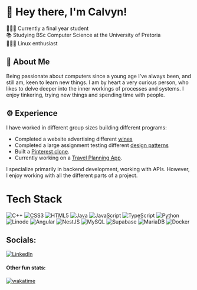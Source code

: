 # 🐧 Hey there, I'm Calvyn!
👨🏻‍🎓 Currently a final year student <br> 📚 Studying BSc Computer Science at the University of Pretoria <br> 👨🏻‍💻 Linux enthusiast

## 🔎 About Me
Being passionate about computers since a young age I've always been, and still am, keen to learn new things. I am by heart a very curious person, who likes to delve deeper into the inner workings of processes and systems. I enjoy tinkering, trying new things and spending time with people.

## ⚙️ Experience
I have worked in different group sizes building different programs: 
* Completed a website advertising different [wines](https://github.com/Yi-Rou1234/COS221) 
* Completed a large assignment testing different [design patterns](https://github.com/Donatello-Carboni/COS214Assignment) 
* Built a [Pinterest clone](https://github.com/COS301-SE-2024/MiniProject1).
* Currently working on a [Travel Planning App](https://github.com/).

I specialize primarily in backend development, working with APIs. However, I enjoy working with all the different parts of a project.

# Tech Stack
![C++](https://img.shields.io/badge/c++-%2300599C.svg?style=for-the-badge&logo=c%2B%2B&logoColor=white) ![CSS3](https://img.shields.io/badge/css3-%231572B6.svg?style=for-the-badge&logo=css3&logoColor=white) ![HTML5](https://img.shields.io/badge/html5-%23E34F26.svg?style=for-the-badge&logo=html5&logoColor=white) ![Java](https://img.shields.io/badge/java-%23ED8B00.svg?style=for-the-badge&logo=openjdk&logoColor=white) ![JavaScript](https://img.shields.io/badge/javascript-%23323330.svg?style=for-the-badge&logo=javascript&logoColor=%23F7DF1E) ![TypeScript](https://img.shields.io/badge/typescript-%23007ACC.svg?style=for-the-badge&logo=typescript&logoColor=white) ![Python](https://img.shields.io/badge/python-3670A0?style=for-the-badge&logo=python&logoColor=ffdd54) ![Linode](https://img.shields.io/badge/linode-00A95C?style=for-the-badge&logo=linode&logoColor=white) ![Angular](https://img.shields.io/badge/angular-%23DD0031.svg?style=for-the-badge&logo=angular&logoColor=white) ![NestJS](https://img.shields.io/badge/nestjs-%23E0234E.svg?style=for-the-badge&logo=nestjs&logoColor=white) ![MySQL](https://img.shields.io/badge/mysql-%2300000f.svg?style=for-the-badge&logo=mysql&logoColor=white) ![Supabase](https://img.shields.io/badge/Supabase-3ECF8E?style=for-the-badge&logo=supabase&logoColor=white) ![MariaDB](https://img.shields.io/badge/MariaDB-003545?style=for-the-badge&logo=mariadb&logoColor=white) ![Docker](https://img.shields.io/badge/docker-%230db7ed.svg?style=for-the-badge&logo=docker&logoColor=white)

## Socials:
[![LinkedIn](https://img.shields.io/badge/LinkedIn-%230077B5.svg?logo=linkedin&logoColor=white)](https://linkedin.com/in/calvyn-van-wyngaardt-266277231) 

#### Other fun stats:
[![wakatime](https://wakatime.com/badge/user/43f80992-2494-40d8-ab4c-13463105ab46.svg)](https://wakatime.com/@43f80992-2494-40d8-ab4c-13463105ab46)

<!-- Proudly created with GPRM ( https://gprm.itsvg.in ) -->

